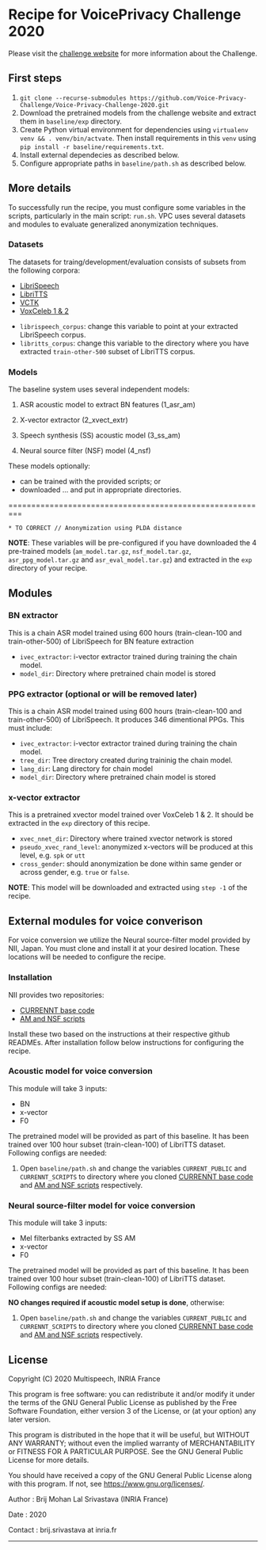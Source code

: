 # Recipe for VoicePrivacy Challenge 2020

Please visit the [challenge website](https://www.voiceprivacychallenge.org/) for more information about the Challenge.


## First steps

1. `git clone --recurse-submodules https://github.com/Voice-Privacy-Challenge/Voice-Privacy-Challenge-2020.git`
2. Download the pretrained models from the challenge website and extract them in `baseline/exp` directory.
3. Create Python virtual environment for dependencies using `virtualenv venv && . venv/bin/actvate`. Then install requirements in this `venv` using `pip install -r baseline/requirements.txt`.
4. Install external dependecies as described below.
5. Configure appropriate paths in `baseline/path.sh` as described below.

## More details

To successfully run the recipe, you must configure some variables in the scripts, particularly in the main script: `run.sh`. VPC uses several datasets and modules to evaluate generalized anonymization techniques. 


### Datasets

The datasets for traing/development/evaluation consists of subsets from the following corpora:
* [LibriSpeech](http://www.openslr.org/12/)
* [LibriTTS](http://www.openslr.org/60/)
* [VCTK](https://datashare.is.ed.ac.uk/handle/10283/3443)
* [VoxCeleb 1 & 2](http://www.robots.ox.ac.uk/~vgg/data/voxceleb/)

- `librispeech_corpus`: change this variable to point at your extracted LibriSpeech corpus.
- `libritts_corpus`: change this variable to the directory where you have extracted `train-other-500` subset of LibriTTS corpus.

### Models

The baseline system uses several independent models:
1. ASR acoustic model to extract BN features (1_asr_am)


2. X-vector extractor (2_xvect_extr)
3. Speech synthesis (SS) acoustic model (3_ss_am)
4. Neural source filter (NSF) model (4_nsf)

These models optionally:
* can be trained with the provided scripts;
or
* downloaded ... and put in appropriate directories.





=========================================================

    * TO CORRECT // Anonymization using PLDA distance

**NOTE**: These variables will be pre-configured if you have downloaded the 4 pre-trained models (`am_model.tar.gz`, `nsf_model.tar.gz`, `asr_ppg_model.tar.gz` and `asr_eval_model.tar.gz`) and extracted in the `exp` directory of your recipe.


## Modules

### BN extractor

This is a chain ASR model trained using 600 hours (train-clean-100 and train-other-500) of LibriSpeech for BN feature extraction

- `ivec_extractor`: i-vector extractor trained during training the chain model.
- `model_dir`: Directory where pretrained chain model is stored


### PPG extractor (optional or will be removed later) 

This is a chain ASR model trained using 600 hours (train-clean-100 and train-other-500) of LibriSpeech. It produces 346 dimentional PPGs. This must include:

- `ivec_extractor`: i-vector extractor trained during training the chain model.
- `tree_dir`: Tree directory created during traininig the chain model.
- `lang_dir`: Lang directory for chain model
- `model_dir`: Directory where pretrained chain model is stored

### x-vector extractor

This is a pretrained xvector model trained over VoxCeleb 1 & 2. It should be extracted in the `exp` directory of this recipe.

- `xvec_nnet_dir`: Directory where trained xvector network is stored
- `pseudo_xvec_rand_level`: anonymized x-vectors will be produced at this level, e.g. `spk` or `utt`
- `cross_gender`: should anonymization be done within same gender or across gender, e.g. `true` or `false`.

**NOTE**: This model will be downloaded and extracted using `step -1` of the recipe.

## External modules for voice converison

For voice conversion we utilize the Neural source-filter model provided by NII, Japan. You must clone and install it at your desired location. These locations will be needed to configure the recipe.

### Installation

NII provides two repositories:
- [CURRENNT base code](https://github.com/nii-yamagishilab/project-CURRENNT-public)
- [AM and NSF scripts](https://github.com/nii-yamagishilab/project-CURRENNT-scripts)

Install these two based on the instructions at their respective github READMEs. After installation follow below instructions for configuring the recipe.

### Acoustic model for voice conversion

This module will take 3 inputs: 
- BN
- x-vector
- F0

The pretrained model will be provided as part of this baseline. It has been trained over 100 hour subset (train-clean-100) of LibriTTS dataset. Following configs are needed:

  1. Open `baseline/path.sh` and change the variables `CURRENT_PUBLIC` and `CURRENNT_SCRIPTS` to directory where you cloned [CURRENNT base code](https://github.com/nii-yamagishilab/project-CURRENNT-public) and [AM and NSF scripts](https://github.com/nii-yamagishilab/project-CURRENNT-scripts) respectively.

### Neural source-filter model for voice conversion

This module will take 3 inputs: 
- Mel filterbanks extracted by SS AM
- x-vector
- F0

The pretrained model will be provided as part of this baseline. It has been trained over 100 hour subset (train-clean-100) of LibriTTS dataset. Following configs are needed:

**NO changes required if acoustic model setup is done**, otherwise:

  1. Open `baseline/path.sh` and change the variables `CURRENT_PUBLIC` and `CURRENNT_SCRIPTS` to directory where you cloned [CURRENNT base code](https://github.com/nii-yamagishilab/project-CURRENNT-public) and [AM and NSF scripts](https://github.com/nii-yamagishilab/project-CURRENNT-scripts) respectively.


## License

Copyright (C) 2020  Multispeech, INRIA France

This program is free software: you can redistribute it and/or modify
it under the terms of the GNU General Public License as published by
the Free Software Foundation, either version 3 of the License, or
(at your option) any later version.

This program is distributed in the hope that it will be useful,
but WITHOUT ANY WARRANTY; without even the implied warranty of
MERCHANTABILITY or FITNESS FOR A PARTICULAR PURPOSE.  See the
GNU General Public License for more details.

You should have received a copy of the GNU General Public License
along with this program.  If not, see <https://www.gnu.org/licenses/>.

Author  : Brij Mohan Lal Srivastava  (INRIA France)

Date    : 2020

Contact : brij.srivastava at inria.fr

---------------------------------------------------------------------------
